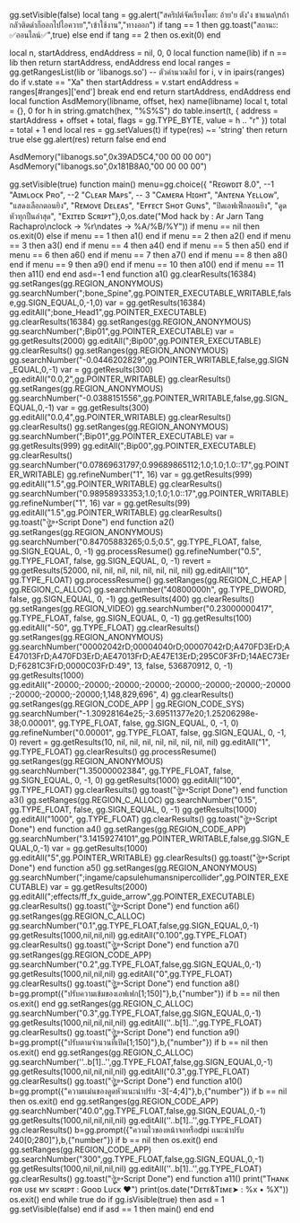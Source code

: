 gg.setVisible(false)
local tang = gg.alert("สคริปต์จัดเรียงโดย: อ้าย'ย ตัง'ง ชาแนล\nถ้ากลัวติดดำก็ออกไปไอควาย","เข้าใช้งาน","ทางออก")
if tang == 1 then gg.toast("สถานะ: ✅ออนไลน์✅",true) else end
if tang == 2 then os.exit(0) end

local n, startAddress, endAddress = nil, 0, 0
local function name(lib)
	if n == lib then
		     return startAddress, endAddress end
	local ranges = gg.getRangesList(lib or 'libanogs.so') -- ตัวคำนวณลิป
	for i, v in ipairs(ranges) do
		if v.state == "Xa" then
			startAddress = v.start
			endAddress = ranges[#ranges]['end']
			break
		end
	end
	return startAddress, endAddress
end
local function AsdMemory(libname, offset, hex)
	name(libname)
	local t, total = {}, 0
	for h in string.gmatch(hex, "%S%S") do
	    table.insert(t, {
	        address = startAddress + offset + total,
	        flags = gg.TYPE_BYTE,
	        value = h .. "r"
	    })
	    total = total + 1
	end
	local res = gg.setValues(t)
	if type(res) ~= 'string' then
		return true
	else
		gg.alert(res)
		return false
	end
end


AsdMemory("libanogs.so",0x39AD5C4,"00 00 00 00")
AsdMemory("libanogs.so",0x181B8A0,"00 00 00 00")


gg.setVisible(true)
function main()
menu=gg.choice({
"Rᴇɢᴡᴅɪᴛ 8.0", --1
"Aɪᴍʟᴏᴄᴋ Pʀᴏ", --2
"Cʟᴇᴀʀ Mᴀᴘs", -- 3
"Cᴀᴍᴇʀᴀ Hɪɢʜᴛ",
"Aɴᴛᴇɴᴀ Yᴇʟʟᴏᴡ",
"แสดงเลือกตอนยิง",
"Rᴇᴍᴏᴠᴇ Dᴇʟᴇᴀs",
"Eғғᴇᴄᴛ Sʜᴏᴛ Gᴜɴs",
"ปิดเอฟเฟ็กตอนยิง",
"ดูดหัวทุกปืนล่าสุด",
"Exɪᴛᴇᴅ Sᴄʀɪᴘᴛ"},0,os.date("Mod hack by : Ar Jarn Tang Rachapro\nclock -> %r\ndates -> %A/%B/%Y"))
if menu == nil then os.exit(0) else
if menu == 1 then a1() end
if menu == 2 then a2() end
if menu == 3 then a3() end
if menu == 4 then a4() end
if menu == 5 then a5() end
if menu == 6 then a6() end
if menu == 7 then a7() end
if menu == 8 then a8() end
if menu == 9 then a9() end
if menu == 10 then a10() end
if menu == 11 then a11() end
end
asd=-1
end
function a1()
gg.clearResults(16384)
gg.setRanges(gg.REGION_ANONYMOUS)
gg.searchNumber(";bone_Spine",gg.POINTER_EXECUTABLE_WRITABLE,false,gg.SIGN_EQUAL,0,-1,0)
var = gg.getResults(16384)
gg.editAll(";bone_Head1",gg.POINTER_EXECUTABLE)
gg.clearResults(16384)
gg.setRanges(gg.REGION_ANONYMOUS)
gg.searchNumber(";Bip01",gg.POINTER_EXECUTABLE)
var = gg.getResults(2000)
gg.editAll(";Bip00",gg.POINTER_EXECUTABLE)
gg.clearResults()
gg.setRanges(gg.REGION_ANONYMOUS)
gg.searchNumber("-0.0446202829",gg.POINTER_WRITABLE,false,gg.SIGN_EQUAL,0,-1)
var = gg.getResults(300)
gg.editAll("0.0,2",gg.POINTER_WRITABLE)
gg.clearResults()
gg.setRanges(gg.REGION_ANONYMOUS)
gg.searchNumber("-0.0388151556",gg.POINTER_WRITABLE,false,gg.SIGN_EQUAL,0,-1)
var = gg.getResults(300)
gg.editAll("0.0,4",gg.POINTER_WRITABLE)
gg.clearResults()
gg.clearResults()
gg.setRanges(gg.REGION_ANONYMOUS)
gg.searchNumber(";Bip01",gg.POINTER_EXECUTABLE)
var = gg.getResults(999)
gg.editAll(";Bip00",gg.POINTER_EXECUTABLE)
gg.clearResults()
gg.searchNumber("0.07869631797;0.99689865112;1.0;1.0;1.0::17",gg.POINTER_WRITABLE)
gg.refineNumber("1", 16)
var = gg.getResults(999)
gg.editAll("1.5",gg.POINTER_WRITABLE)
gg.clearResults()
gg.searchNumber("0.98958933353;1.0;1.0;1.0::17",gg.POINTER_WRITABLE)
gg.refineNumber("1", 16)
var = gg.getResults(99)
gg.editAll("1.5",gg.POINTER_WRITABLE)
gg.clearResults()
gg.toast("ঔৣ‌➳Script Done")
end
function a2()
  gg.setRanges(gg.REGION_ANONYMOUS)
  gg.searchNumber("0.84705883265;0.5;0.5", gg.TYPE_FLOAT, false, gg.SIGN_EQUAL, 0, -1)
  gg.processResume()
  gg.refineNumber("0.5", gg.TYPE_FLOAT, false, gg.SIGN_EQUAL, 0, -1)
  revert = gg.getResults(52000, nil, nil, nil, nil, nil, nil, nil, nil)
  gg.editAll("10", gg.TYPE_FLOAT)
  gg.processResume()
  gg.setRanges(gg.REGION_C_HEAP | gg.REGION_C_ALLOC)
  gg.searchNumber("40800000h", gg.TYPE_DWORD, false, gg.SIGN_EQUAL, 0, -1)
  gg.getResults(400)
  gg.clearResults()
  gg.setRanges(gg.REGION_VIDEO)
  gg.searchNumber("0.23000000417", gg.TYPE_FLOAT, false, gg.SIGN_EQUAL, 0, -1)
  gg.getResults(100)
  gg.editAll("-50", gg.TYPE_FLOAT)
  gg.clearResults()
  gg.setRanges(gg.REGION_ANONYMOUS)
  gg.searchNumber("00002042rD;00004040rD;00007042rD;A470FD3ErD;AE47013FrD;A470FD3ErD;AE47013FrD;AE47E13ErD;295C0F3FrD;14AEC73ErD;F6281C3FrD;0000C03FrD:49", 13, false, 536870912, 0, -1)
  gg.getResults(1000)
  gg.editAll("-20000;-20000;-20000;-20000;-20000;-20000;-20000;-20000;-20000;-20000;-20000;1,148,829,696", 4)
  gg.clearResults()
  gg.setRanges(gg.REGION_CODE_APP | gg.REGION_CODE_SYS)
  gg.searchNumber("-1.30928164e25;-3.69511377e20;1.25206298e-38;0.00001", gg.TYPE_FLOAT, false, gg.SIGN_EQUAL, 0, -1, 0)
  gg.refineNumber("0.00001", gg.TYPE_FLOAT, false, gg.SIGN_EQUAL, 0, -1, 0)
  revert = gg.getResults(10, nil, nil, nil, nil, nil, nil, nil, nil)
  gg.editAll("1", gg.TYPE_FLOAT)
  gg.clearResults()
  gg.processResume()
  gg.setRanges(gg.REGION_ANONYMOUS)
  gg.searchNumber("1.35000002384", gg.TYPE_FLOAT, false, gg.SIGN_EQUAL, 0, -1, 0)
  gg.getResults(1000)
  gg.editAll("100", gg.TYPE_FLOAT)
  gg.clearResults()
  gg.toast("ঔৣ‌➳Script Done")
end
function a3()
gg.setRanges(gg.REGION_C_ALLOC)
gg.searchNumber("0.15", gg.TYPE_FLOAT, false, gg.SIGN_EQUAL, 0, -1)
gg.getResults(1000)
gg.editAll("1000", gg.TYPE_FLOAT)
gg.clearResults()
gg.toast("ঔৣ‌➳Script Done")
end
function a4()
gg.setRanges(gg.REGION_CODE_APP)
gg.searchNumber("3.14159274101",gg.POINTER_WRITABLE,false,gg.SIGN_EQUAL,0,-1)
var = gg.getResults(1000)
gg.editAll("5",gg.POINTER_WRITABLE)
gg.clearResults()
gg.toast("ঔৣ‌➳Script Done")
end
function a5()
gg.setRanges(gg.REGION_ANONYMOUS)
gg.searchNumber(";ingame/capsulehumansnipercollider",gg.POINTER_EXECUTABLE)
var = gg.getResults(2000)
gg.editAll(";effects/ff_fx_guide_arrow",gg.POINTER_EXECUTABLE)
gg.clearResults()
gg.toast("ঔৣ‌➳Script Done")
end
function a6()
gg.setRanges(gg.REGION_C_ALLOC)
gg.searchNumber("0.1",gg.TYPE_FLOAT,false,gg.SIGN_EQUAL,0,-1)
gg.getResults(1000,nil,nil,nil)
gg.editAll("0.100",gg.TYPE_FLOAT)
gg.clearResults()
gg.toast("ঔৣ‌➳Script Done")
end
function a7()
gg.setRanges(gg.REGION_CODE_APP)
gg.searchNumber("0.2",gg.TYPE_FLOAT,false,gg.SIGN_EQUAL,0,-1)
gg.getResults(1000,nil,nil,nil)
gg.editAll("0",gg.TYPE_FLOAT)
gg.clearResults()
gg.toast("ঔৣ‌➳Script Done")
end
function a8()
b=gg.prompt({"ปรับความเข้มของเอฟเฟก[1;150]"},b,{"number"})
if b == nil then os.exit() end
gg.setRanges(gg.REGION_C_ALLOC)
gg.searchNumber("0.3",gg.TYPE_FLOAT,false,gg.SIGN_EQUAL,0,-1)
gg.getResults(1000,nil,nil,nil,nil)
gg.editAll(''..b[1]..'',gg.TYPE_FLOAT)
gg.clearResults()
gg.toast("ঔৣ‌➳Script Done")
end
function a9()
b=gg.prompt({"ปรับตามจำนวนที่เปิด[1;150]"},b,{"number"})
if b == nil then os.exit() end
gg.setRanges(gg.REGION_C_ALLOC)
gg.searchNumber(''..b[1]..'',gg.TYPE_FLOAT,false,gg.SIGN_EQUAL,0,-1)
gg.getResults(1000,nil,nil,nil,nil)
gg.editAll("0.3",gg.TYPE_FLOAT)
gg.clearResults()
gg.toast("ঔৣ‌➳Script Done")
end
function a10()
b=gg.prompt({"ความเเม่นของดูดหัวแนะนำปรับ -3[-4;4]"},b,{"number"})
if b == nil then os.exit() end
gg.setRanges(gg.REGION_CODE_APP)
gg.searchNumber("40.0",gg.TYPE_FLOAT,false,gg.SIGN_EQUAL,0,-1)
gg.getResults(1000,nil,nil,nil,nil)
gg.editAll(''..b[1]..'',gg.TYPE_FLOAT)
gg.clearResults()
b=gg.prompt({"ความไวของหน้าจอหรือdpi เเนะนำปรับ 240[0;280]"},b,{"number"})
if b == nil then os.exit() end
gg.setRanges(gg.REGION_CODE_APP)
gg.searchNumber("300",gg.TYPE_FLOAT,false,gg.SIGN_EQUAL,0,-1)
gg.getResults(1000,nil,nil,nil,nil)
gg.editAll(''..b[1]..'',gg.TYPE_FLOAT)
gg.clearResults()
gg.toast("ঔৣ‌➳Script Done")
end
function a11()
print("Tʜᴀɴᴋ ғᴏʀ ᴜsᴇ ᴍʏ sᴄʀɪᴘᴛ : Gᴏᴏᴅ Lᴜᴄᴋ ❤")
print(os.date("Dᴇᴛᴇ&Tɪᴍᴇ➤ : %x • %X"))
os.exit()
end
while true do
if gg.isVisible(true) then
asd = 1
gg.setVisible(false) end
if asd == 1 then
main() end end
